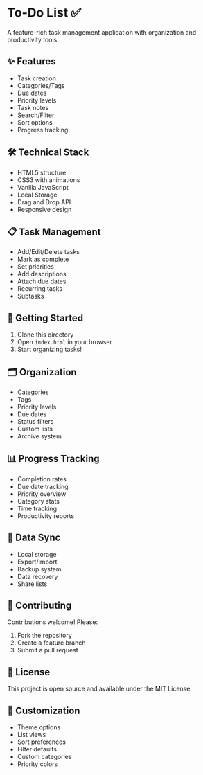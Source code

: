 # To-Do List ✅

A feature-rich task management application with organization and productivity tools.

## ✨ Features

- Task creation
- Categories/Tags
- Due dates
- Priority levels
- Task notes
- Search/Filter
- Sort options
- Progress tracking

## 🛠️ Technical Stack

- HTML5 structure
- CSS3 with animations
- Vanilla JavaScript
- Local Storage
- Drag and Drop API
- Responsive design

## 📋 Task Management

- Add/Edit/Delete tasks
- Mark as complete
- Set priorities
- Add descriptions
- Attach due dates
- Recurring tasks
- Subtasks

## 🚀 Getting Started

1. Clone this directory
2. Open `index.html` in your browser
3. Start organizing tasks!

## 🗂️ Organization

- Categories
- Tags
- Priority levels
- Due dates
- Status filters
- Custom lists
- Archive system

## 📊 Progress Tracking

- Completion rates
- Due date tracking
- Priority overview
- Category stats
- Time tracking
- Productivity reports

## 🔄 Data Sync

- Local storage
- Export/Import
- Backup system
- Data recovery
- Share lists

## 🤝 Contributing

Contributions welcome! Please:
1. Fork the repository
2. Create a feature branch
3. Submit a pull request

## 📝 License

This project is open source and available under the MIT License.

## 🎨 Customization

- Theme options
- List views
- Sort preferences
- Filter defaults
- Custom categories
- Priority colors
